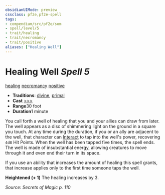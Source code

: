 ```yaml
---
obsidianUIMode: preview
cssclass: pf2e,pf2e-spell
tags:
- compendium/src/pf2e/som
- spell/level/5
- trait/healing
- trait/necromancy
- trait/positive
aliases: ["Healing Well"]
---
```

# Healing Well *Spell 5*   
[healing](../../Rules/traits/healing.md)  [necromancy](../../Rules/traits/necromancy.md)  [positive](../../Rules/traits/positive.md)  

- **Traditions**: [divine](../../Rules/traits/divine.md), [primal](../../Rules/traits/primal.md)
- **Cast** [>>>](../../Rules/core-rulebook/chapter-9-playing-the-game.md#Actions "Three-Action") 
- **Range**30 foot
- **Duration**1 minute

You call forth a well of healing that you and your allies can draw from later. The well appears as a disc of shimmering light on the ground in a square you touch. At any time during the duration, if you or an ally are adjacent to the well, that character can [Interact](../../Rules/actions/interact.md) to tap into the well's power, recovering `4d8` Hit Points. When the well has been tapped five times, the spell ends. The well is made of insubstantial energy, allowing creatures to move through it and even end their turn in its space.

If you use an ability that increases the amount of healing this spell grants, that increase applies only to the first time someone taps the well.

**Heightened (+ 1)** The healing increases by 3.

*Source: Secrets of Magic p. 110*